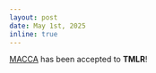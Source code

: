 ```yaml
---
layout: post
date: May 1st, 2025
inline: true
---
```

[MACCA](https://arxiv.org/abs/2312.03644) has been accepted to **TMLR**! 
